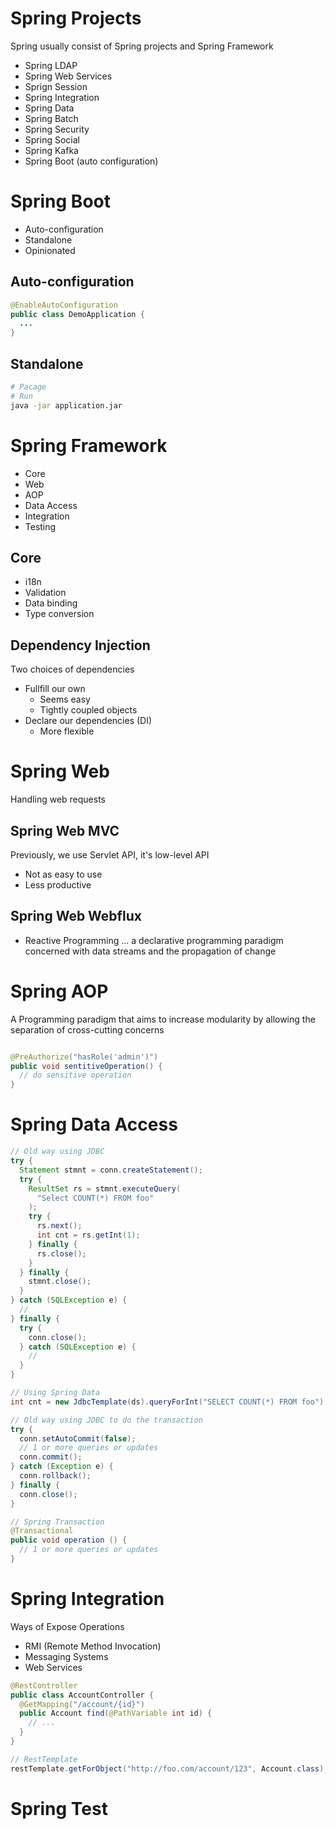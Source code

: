 # Spring Projects
Spring usually consist of Spring projects and Spring Framework

- Spring LDAP
- Spring Web Services
- Sprign Session
- Spring Integration
- Spring Data
- Spring Batch
- Spring Security
- Spring Social
- Spring Kafka
- Spring Boot (auto configuration)

# Spring Boot
- Auto-configuration
- Standalone
- Opinionated

## Auto-configuration
```java
@EnableAutoConfiguration
public class DemoApplication {
  ...
}
```

## Standalone
```bash
# Pacage
# Run
java -jar application.jar
```

# Spring Framework
- Core
- Web
- AOP
- Data Access
- Integration
- Testing

## Core
- i18n
- Validation
- Data binding
- Type conversion

## Dependency Injection
Two choices of dependencies
- Fullfill our own
  - Seems easy
  - Tightly coupled objects
- Declare our dependencies (DI)
  - More flexible

# Spring Web
Handling web requests

## Spring Web MVC
Previously, we use Servlet API, it's low-level API
- Not as easy to use
- Less productive

## Spring Web Webflux
- Reactive Programming
... a declarative programming paradigm concerned with data streams and the propagation of change


# Spring AOP
A Programming paradigm that aims to increase modularity by allowing the separation of cross-cutting concerns

```java

@PreAuthorize("hasRole('admin')")
public void sentitiveOperation() {
  // do sensitive operation
}

```


# Spring Data Access
```java
// Old way using JDBC
try {
  Statement stmnt = conn.createStatement();
  try {
    ResultSet rs = stmnt.executeQuery(
      "Select COUNT(*) FROM foo"
    );
    try {
      rs.next();
      int cnt = rs.getInt(1);
    } finally {
      rs.close();
    }
  } finally {
    stmnt.close();
  }
} catch (SQLException e) {
  // 
} finally {
  try {
    conn.close();
  } catch (SQLException e) {
    // 
  }
}

// Using Spring Data
int cnt = new JdbcTemplate(ds).queryForInt("SELECT COUNT(*) FROM foo");

// Old way using JDBC to do the transaction
try {
  conn.setAutoCommit(false);
  // 1 or more queries or updates
  conn.commit();
} catch (Exception e) {
  conn.rollback();
} finally {
  conn.close();
}

// Spring Transaction
@Transactional
public void operation () {
  // 1 or more queries or updates
}
```

# Spring Integration
Ways of Expose Operations
- RMI (Remote Method Invocation)
- Messaging Systems
- Web Services

```java
@RestController
public class AccountController {
  @GetMapping("/account/{id}")
  public Account find(@PathVariable int id) {
    // ...
  }
}

// RestTemplate
restTemplate.getForObject("http://foo.com/account/123", Account.class);

```

# Spring Test












